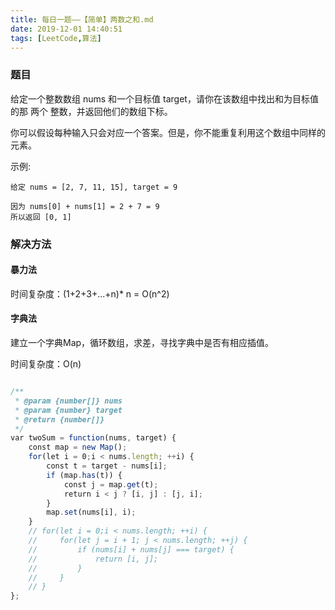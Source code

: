 ```yaml
---
title: 每日一题——【简单】两数之和.md
date: 2019-12-01 14:40:51
tags: [LeetCode,算法]
---
```


### 题目
给定一个整数数组 nums 和一个目标值 target，请你在该数组中找出和为目标值的那 两个 整数，并返回他们的数组下标。

你可以假设每种输入只会对应一个答案。但是，你不能重复利用这个数组中同样的元素。

示例:
```
给定 nums = [2, 7, 11, 15], target = 9

因为 nums[0] + nums[1] = 2 + 7 = 9
所以返回 [0, 1]
```

### 解决方法
#### 暴力法
时间复杂度：(1+2+3+...+n)* n = O(n^2)

#### 字典法
建立一个字典Map，循环数组，求差，寻找字典中是否有相应插值。

时间复杂度：O(n)

```js

/**
 * @param {number[]} nums
 * @param {number} target
 * @return {number[]}
 */
var twoSum = function(nums, target) {
    const map = new Map();
    for(let i = 0;i < nums.length; ++i) {
        const t = target - nums[i];
        if (map.has(t)) {
            const j = map.get(t);
            return i < j ? [i, j] : [j, i];
        }
        map.set(nums[i], i);
    }
    // for(let i = 0;i < nums.length; ++i) {
    //     for(let j = i + 1; j < nums.length; ++j) {
    //         if (nums[i] + nums[j] === target) {
    //             return [i, j];
    //         }
    //     }
    // }
};
```